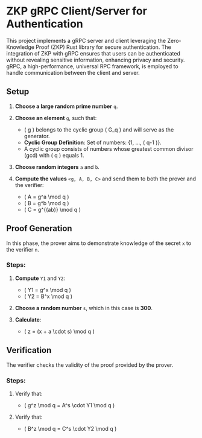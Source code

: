 # ZKP gRPC Client/Server for Authentication

This project implements a gRPC server and client leveraging the Zero-Knowledge Proof (ZKP) Rust library for secure authentication. The integration of ZKP with gRPC ensures that users can be authenticated without revealing sensitive information, enhancing privacy and security. gRPC, a high-performance, universal RPC framework, is employed to handle communication between the client and server.

## Setup

1. **Choose a large random prime number** `q`.

2. **Choose an element** `g`, such that:
   - \( g \) belongs to the cyclic group \( G_q \) and will serve as the generator.
   - **Cyclic Group Definition**: Set of numbers: {1, ..., \( q-1 \)}.
   - A cyclic group consists of numbers whose greatest common divisor (gcd) with \( q \) equals 1.

3. **Choose random integers** `a` and `b`.

4. **Compute the values** `<g, A, B, C>` and send them to both the prover and the verifier:
   - \( A = g^a \mod q \)
   - \( B = g^b \mod q \)
   - \( C = g^{(ab)} \mod q \)

## Proof Generation

In this phase, the prover aims to demonstrate knowledge of the secret `x` to the verifier `n`.

### Steps:

1. **Compute** `Y1` and `Y2`:
   - \( Y1 = g^x \mod q \)
   - \( Y2 = B^x \mod q \)

2. **Choose a random number** `s`, which in this case is **300**.

3. **Calculate**:
   - \( z = (x + a \cdot s) \mod q \)

## Verification

The verifier checks the validity of the proof provided by the prover.

### Steps:

1. Verify that:
   - \( g^z \mod q = A^s \cdot Y1 \mod q \)

2. Verify that:
   - \( B^z \mod q = C^s \cdot Y2 \mod q \)
